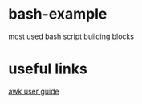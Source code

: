 # bash-example
most used bash script building blocks

# useful links
[awk user guide](https://www.gnu.org/software/gawk/manual/html_node/index.html)
